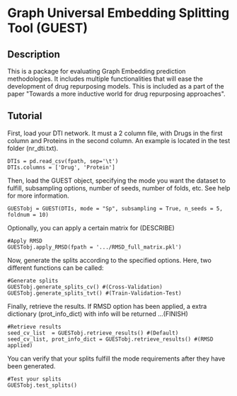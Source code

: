 # Graph Universal Embedding Splitting Tool (GUEST)

## Description
This is a package for evaluating Graph Embedding prediction methodologies. It includes multiple functionalities that will ease the development of drug repurposing models. This is included as a part of the paper "Towards a more inductive world for drug repurposing approaches".

## Tutorial
First, load your DTI network. It must a 2 column file, with
Drugs in the first column and Proteins in the second column. An example is located in the test folder (nr_dti.txt).

    DTIs = pd.read_csv(fpath, sep='\t') 
    DTIs.columns = ['Drug', 'Protein']

Then, load the GUEST object, specifying the mode
you want the dataset to fulfill, subsampling options, number of seeds, number of folds, etc. See help for more information.

    GUESTobj = GUEST(DTIs, mode = "Sp", subsampling = True, n_seeds = 5, foldnum = 10)

Optionally, you can apply a certain matrix for (DESCRIBE)

    #Apply RMSD
    GUESTobj.apply_RMSD(fpath = '.../RMSD_full_matrix.pkl')

Now, generate the splits according to the specified options. Here, two different functions can be called:

    #Generate splits 
    GUESTobj.generate_splits_cv() #(Cross-Validation)
    GUESTobj.generate_splits_tvt() #(Train-Validation-Test)

Finally, retrieve the results. If RMSD option has been applied, 
a extra dictionary (prot_info_dict) with info will be returned ...(FINISH)

    #Retrieve results
    seed_cv_list  = GUESTobj.retrieve_results() #(Default)
    seed_cv_list, prot_info_dict = GUESTobj.retrieve_results() #(RMSD applied)

You can verify that your splits fulfill the mode requirements after they have been generated.

    #Test your splits
    GUESTobj.test_splits()
    
